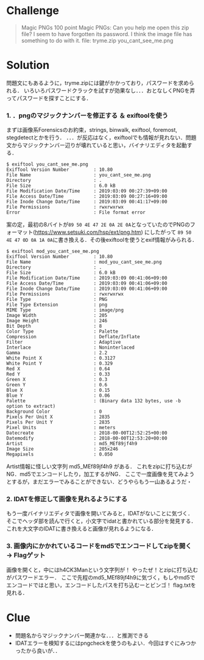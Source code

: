 # Challenge
> Magic PNGs 
> 100 point
>Magic PNGs:
>Can you help me open this zip file? I seem to have forgotten its password. I think the image file has something to do with it.
> file: tryme.zip you_cant_see_me.png


# Solution
問題文にもあるように，tryme.zipには鍵がかかっており，パスワードを求められる．
いろいろパスワードクラックを試すが効果なし．．．おとなしくPNGを弄ってパスワードを探すことにする．


### 1. ．pngのマジックナンバーを修正する ＆ exiftoolを使う
まずは画像系Forensicsのお約束，strings, binwalk, exiftool, foremost, stegdetectとかを行う．
．．．が反応はなく，exiftoolでも情報が見れない．問題文からマジックナンバー辺りが壊れていると思い，バイナリエディタを起動する．

```
$ exiftool you_cant_see_me.png
ExifTool Version Number         : 10.80
File Name                       : you_cant_see_me.png
Directory                       : .
File Size                       : 6.0 kB
File Modification Date/Time     : 2019:03:09 00:27:39+09:00
File Access Date/Time           : 2019:03:09 00:27:16+09:00
File Inode Change Date/Time     : 2019:03:09 00:41:17+09:00
File Permissions                : rwxrwxrwx
Error                           : File format error
```

案の定，最初の8バイトが`89 50 4E 47 2E 0A 2E 0A`となっていたのでPNGのフォーマット(https://www.setsuki.com/hsp/ext/png.htm) にしたがって
`89 50 4E 47 0D 0A 1A 0A`に書き換える．その後exiftoolを使うとexif情報がみられる．

```
$ exiftool mod_you_cant_see_me.png
ExifTool Version Number         : 10.80
File Name                       : mod_you_cant_see_me.png
Directory                       : .
File Size                       : 6.0 kB
File Modification Date/Time     : 2019:03:09 00:41:06+09:00
File Access Date/Time           : 2019:03:09 00:41:06+09:00
File Inode Change Date/Time     : 2019:03:09 00:41:06+09:00
File Permissions                : rwxrwxrwx
File Type                       : PNG
File Type Extension             : png
MIME Type                       : image/png
Image Width                     : 205
Image Height                    : 246
Bit Depth                       : 8
Color Type                      : Palette
Compression                     : Deflate/Inflate
Filter                          : Adaptive
Interlace                       : Noninterlaced
Gamma                           : 2.2
White Point X                   : 0.3127
White Point Y                   : 0.329
Red X                           : 0.64
Red Y                           : 0.33
Green X                         : 0.3
Green Y                         : 0.6
Blue X                          : 0.15
Blue Y                          : 0.06
Palette                         : (Binary data 132 bytes, use -b option to extract)
Background Color                : 0
Pixels Per Unit X               : 2835
Pixels Per Unit Y               : 2835
Pixel Units                     : meters
Datecreate                      : 2018-00-00T12:52:25+00:00
Datemodify                      : 2018-00-00T12:53:20+00:00
Artist                          : md5_MEf89jf4h9
Image Size                      : 205x246
Megapixels                      : 0.050
```

Artist情報に怪しい文字列 md5_MEf89jf4h9 がある．
これをzipに打ち込むがNG．md5でエンコードしたり，加工するがNG．
ここで一度画像を見てみようとするが，まだエラーでみることができない．どうやらもう一山あるようだ・



### 2. IDATを修正して画像を見れるようにする
もう一度バイナリエディタで画像を開いてみると，IDATがないことに気づく．そこでヘッダ部を読んで行くと，小文字でidatと書かれている部分を発見する．
これを大文字のIDATに書き換えると画像が見れるようになる．




### 3. 画像内にかかれているコードをmd5でエンコードしてzipを開く  → Flagゲット
画像を開くと，中にはh4CK3Manという文字列が！ やったぜ！とzipに打ち込むがパスワードエラー．
ここで先程のmd5_MEf89jf4h9に気づく，もしやmd5でエンコードではと思い，エンコードしたパスを打ち込むーとビンゴ！
flag.txtを見れる．


# Clue
- 問題名からマジックナンバー関連かな．．．と推測できる
- IDATエラーを検知するにはpngcheckを使うのもよい．今回はすぐにみつかったから良いが．．